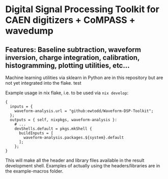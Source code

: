 # Digital Signal Processing Toolkit for CAEN digitizers + CoMPASS + wavedump
## Features: Baseline subtraction, waveform inversion, charge integration, calibration, histogramming, plotting utilities, etc...
Machine learning utilities via sklearn in Python are in this repository but are not yet integrated into the flake.
test
<!---->
Example usage in nix flake, i.e.
to be used via `nix develop`:
```
{
  inputs = {
    waveform-analysis.url = "github:ewtodd/Waveform-DSP-Toolkit";
  };
  outputs = { self, nixpkgs, waveform-analysis }:
    # ...
    devShells.default = pkgs.mkShell {
      buildInputs = [
        waveform-analysis.packages.${system}.default
      ];
    };
}
```
This will make all the header and library files available in the result development shell.
Examples of actually using the headers/libraries are in the example-macros folder.
